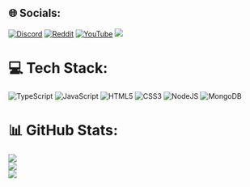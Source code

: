 ## 🌐 Socials:
[![Discord](https://img.shields.io/badge/Discord-%237289DA.svg?logo=discord&logoColor=white)](htttps://discord.gg/https://discord.com/users/1042544283741343835) [![Reddit](https://img.shields.io/badge/Reddit-%23FF4500.svg?logo=Reddit&logoColor=white)](https://reddit.com/user/Lovie) [![YouTube](https://img.shields.io/badge/YouTube-%23FF0000.svg?logo=YouTube&logoColor=white)](https://youtube.com/c/Lovie)
[![](https://visitcount.itsvg.in/api?id=loviedev&icon=7&color=6)](https://visitcount.itsvg.in)

# 💻 Tech Stack:
![TypeScript](https://img.shields.io/badge/typescript-%23007ACC.svg?style=for-the-badge&logo=typescript&logoColor=white) ![JavaScript](https://img.shields.io/badge/javascript-%23323330.svg?style=for-the-badge&logo=javascript&logoColor=%23F7DF1E) ![HTML5](https://img.shields.io/badge/html5-%23E34F26.svg?style=for-the-badge&logo=html5&logoColor=white) ![CSS3](https://img.shields.io/badge/css3-%231572B6.svg?style=for-the-badge&logo=css3&logoColor=white) ![NodeJS](https://img.shields.io/badge/node.js-6DA55F?style=for-the-badge&logo=node.js&logoColor=white) ![MongoDB](https://img.shields.io/badge/MongoDB-%234ea94b.svg?style=for-the-badge&logo=mongodb&logoColor=white)
# 📊 GitHub Stats:
![](https://github-readme-stats.vercel.app/api?username=loviedev&theme=radical&hide_border=false&include_all_commits=false&count_private=false)<br/>
![](https://github-readme-streak-stats.herokuapp.com/?user=loviedev&theme=radical&hide_border=false)<br/>
![](https://github-readme-stats.vercel.app/api/top-langs/?username=loviedev&theme=radical&hide_border=false&include_all_commits=false&count_private=false&layout=compact)
